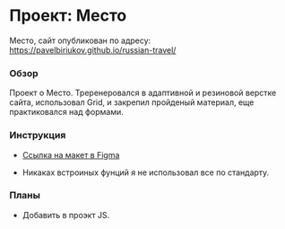 # Проект: Место
Место, сайт опубликован по адресу: https://pavelbiriukov.github.io/russian-travel/

### Обзор
Проект о Место.
Треренеровался в адаптивной и резиновой верстке сайта, использовал Grid, и закрепил пройденый материал, еще практиковался над формами.

### Инструкция 
* [Ссылка на макет в Figma](https://www.figma.com/file/2cn9N9jSkmxD84oJik7xL7/JavaScript.-Sprint-4?node-id=0%3A1)

* Никаках встроиных фунций я не использовал все по стандарту.

### Планы 
* Добавить в проэкт JS.
